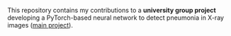 This repository contains my contributions to a **university group project** developing a PyTorch-based neural network to detect pneumonia in X-ray images ([main project](https://github.com/ramszaj513/Pneumonia-Detection-/tree/main)).